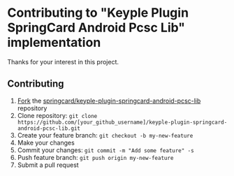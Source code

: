 # Contributing to "Keyple Plugin SpringCard Android Pcsc Lib" implementation

Thanks for your interest in this project.

## Contributing

1. [Fork](https://help.github.com/articles/fork-a-repo) the [springcard/keyple-plugin-springcard-android-pcsc-lib](https://github.com/springcard/keyple-plugin-springcard-android-pcsc-lib) repository
2. Clone repository: `git clone https://github.com/[your_github_username]/keyple-plugin-springcard-android-pcsc-lib.git`
3. Create your feature branch: `git checkout -b my-new-feature`
4. Make your changes
5. Commit your changes: `git commit -m "Add some feature" -s`
6. Push feature branch: `git push origin my-new-feature`
7. Submit a pull request
